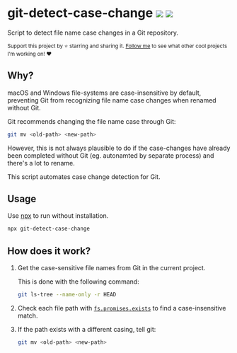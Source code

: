 # git-detect-case-change <a href="https://npm.im/git-detect-case-change"><img src="https://badgen.net/npm/v/git-detect-case-change"></a> <a href="https://packagephobia.now.sh/result?p=git-detect-case-change"><img src="https://packagephobia.now.sh/badge?p=git-detect-case-change"></a>

Script to detect file name case changes in a Git repository.

<sub>Support this project by ⭐️ starring and sharing it. [Follow me](https://github.com/privatenumber) to see what other cool projects I'm working on! ❤️</sub>

## Why?
macOS and Windows file-systems are case-insensitive by default, preventing Git from recognizing file name case changes when renamed without Git.

Git recommends changing the file name case through Git:
```sh
git mv <old-path> <new-path>
```

However, this is not always plausible to do if the case-changes have already been completed without Git (eg. autonamted by separate process) and there's a lot to rename.

This script automates case change detection for Git.

## Usage
Use [npx](https://nodejs.dev/learn/the-npx-nodejs-package-runner) to run without installation.
```sh
npx git-detect-case-change
```


## How does it work?
1. Get the case-sensitive file names from Git in the current project.

    This is done with the following command:
    ```sh
    git ls-tree --name-only -r HEAD
    ```

2. Check each file path with [`fs.promises.exists`](https://github.com/privatenumber/fs.promises.exists) to find a case-insensitive match.

3. If the path exists with a different casing, tell git:
    ```sh
    git mv <old-path> <new-path>
    ```
